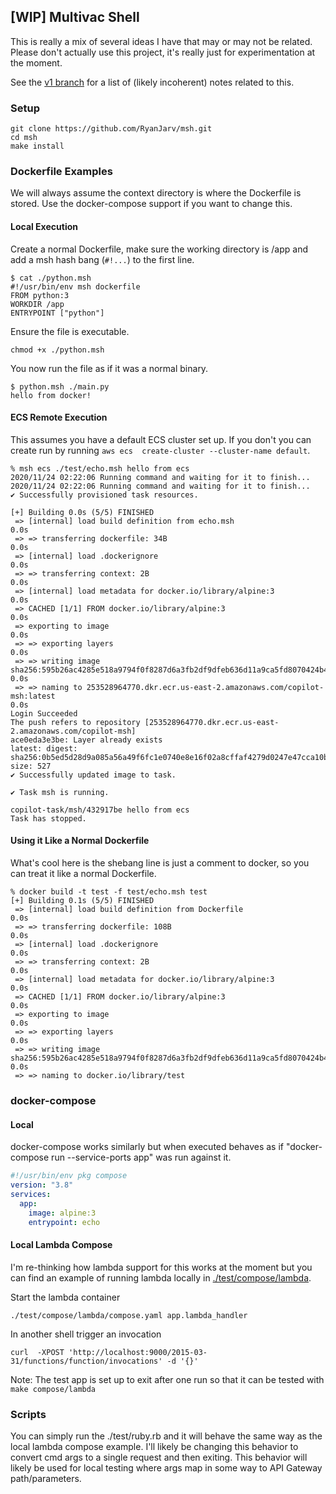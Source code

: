 ## [WIP] Multivac Shell

This is really a mix of several ideas I have that may or may not be related. Please don't actually use this project, 
it's really just for experimentation at the moment.

See the [v1 branch](https://github.com/RyanJarv/msh/tree/v1) for a list of (likely incoherent) notes related to this.

### Setup
```
git clone https://github.com/RyanJarv/msh.git
cd msh
make install
```

### Dockerfile Examples

We will always assume the context directory is where the Dockerfile is stored. Use the docker-compose support if you 
want to change this.

#### Local Execution

Create a normal Dockerfile, make sure the working directory is /app and add a msh hash bang (`#!...`) to the first line.

```shell
$ cat ./python.msh
#!/usr/bin/env msh dockerfile
FROM python:3
WORKDIR /app
ENTRYPOINT ["python"]
```

Ensure the file is executable.

```shell
chmod +x ./python.msh
```

You now run the file as if it was a normal binary.

```shell
$ python.msh ./main.py 
hello from docker!
```

#### ECS Remote Execution

This assumes you have a default ECS cluster set up. If you don't you can create run by running `aws ecs 
create-cluster --cluster-name default`.

```
% msh ecs ./test/echo.msh hello from ecs
2020/11/24 02:22:06 Running command and waiting for it to finish...
2020/11/24 02:22:06 Running command and waiting for it to finish...
✔ Successfully provisioned task resources.

[+] Building 0.0s (5/5) FINISHED                                                                                                                                                               
 => [internal] load build definition from echo.msh                                                                                                                                        0.0s
 => => transferring dockerfile: 34B                                                                                                                                                       0.0s
 => [internal] load .dockerignore                                                                                                                                                         0.0s
 => => transferring context: 2B                                                                                                                                                           0.0s
 => [internal] load metadata for docker.io/library/alpine:3                                                                                                                               0.0s
 => CACHED [1/1] FROM docker.io/library/alpine:3                                                                                                                                          0.0s
 => exporting to image                                                                                                                                                                    0.0s
 => => exporting layers                                                                                                                                                                   0.0s
 => => writing image sha256:595b26ac4285e518a9794f0f8287d6a3fb2df9dfeb636d11a9ca5fd8070424b4                                                                                              0.0s
 => => naming to 253528964770.dkr.ecr.us-east-2.amazonaws.com/copilot-msh:latest                                                                                                          0.0s
Login Succeeded
The push refers to repository [253528964770.dkr.ecr.us-east-2.amazonaws.com/copilot-msh]
ace0eda3e3be: Layer already exists 
latest: digest: sha256:0b5ed5d28d9a085a56a49f6fc1e0740e8e16f02a8cffaf4279d0247e47cca10b size: 527
✔ Successfully updated image to task.

✔ Task msh is running.

copilot-task/msh/432917be hello from ecs
Task has stopped.
```

#### Using it Like a Normal Dockerfile

What's cool here is the shebang line is just a comment to docker, so you can treat it like a normal Dockerfile.

```
% docker build -t test -f test/echo.msh test
[+] Building 0.1s (5/5) FINISHED                                                                                                                                                                              
 => [internal] load build definition from Dockerfile                                                                                                                                                     0.0s
 => => transferring dockerfile: 108B                                                                                                                                                                     0.0s
 => [internal] load .dockerignore                                                                                                                                                                        0.0s
 => => transferring context: 2B                                                                                                                                                                          0.0s
 => [internal] load metadata for docker.io/library/alpine:3                                                                                                                                              0.0s
 => CACHED [1/1] FROM docker.io/library/alpine:3                                                                                                                                                         0.0s
 => exporting to image                                                                                                                                                                                   0.0s
 => => exporting layers                                                                                                                                                                                  0.0s
 => => writing image sha256:595b26ac4285e518a9794f0f8287d6a3fb2df9dfeb636d11a9ca5fd8070424b4                                                                                                             0.0s
 => => naming to docker.io/library/test
```

### docker-compose

#### Local

docker-compose works similarly but when executed behaves as if "docker-compose run --service-ports app" was run against it.

```yaml
#!/usr/bin/env pkg compose
version: "3.8"
services:
  app:
    image: alpine:3
    entrypoint: echo
```

#### Local Lambda Compose

I'm re-thinking how lambda support for this works at the moment but you can find an example of running lambda locally in [./test/compose/lambda](./test/compose/lambda).

Start the lambda container
```
./test/compose/lambda/compose.yaml app.lambda_handler 
```

In another shell trigger an invocation
```
curl  -XPOST 'http://localhost:9000/2015-03-31/functions/function/invocations' -d '{}'
```

Note: The test app is set up to exit after one run so that it can be tested with `make compose/lambda`


### Scripts

You can simply run the ./test/ruby.rb and it will behave the same way as the local lambda compose example. I'll likely be changing this behavior to convert cmd args to a single request and then exiting. This behavior will likely be used for local testing where args map in some way to API Gateway path/parameters.
